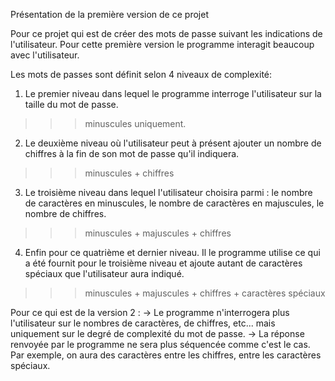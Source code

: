Présentation de la première version de ce projet

Pour ce projet qui est de créer des mots de passe suivant les indications de l'utilisateur. 
Pour cette première version le programme interagit beaucoup avec l'utilisateur.

Les mots de passes sont définit selon 4 niveaux de complexité:

1.  Le premier niveau dans lequel le programme interroge l'utilisateur sur la taille du mot de passe.
>>> minuscules uniquement.

2. Le deuxième niveau où l'utilisateur peut à présent ajouter un nombre de chiffres à la fin de son mot de passe qu'il indiquera.
>>> minuscules + chiffres

3. Le troisième niveau dans lequel l'utilisateur choisira parmi : le nombre de caractères en minuscules, le nombre de caractères en majuscules, le nombre de chiffres.
>>> minuscules + majuscules + chiffres

4. Enfin pour ce quatrième et dernier niveau. Il le programme utilise ce qui a été fournit pour le troisième niveau et ajoute autant de caractères spéciaux que l'utilisateur aura indiqué.
>>> minuscules + majuscules + chiffres + caractères spéciaux

Pour ce qui est de la version 2 : 
-> Le programme n'interrogera plus l'utilisateur sur le nombres de caractères, de chiffres, etc... mais uniquement sur le degré de complexité du mot de passe.
-> La réponse renvoyée par le programme ne sera plus séquencée comme c'est le cas. Par exemple, on aura des caractères entre les chiffres, entre les caractères spéciaux.
